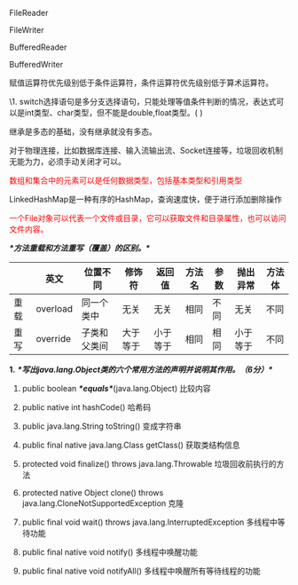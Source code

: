 FileReader

FileWriter

BufferedReader

BufferedWriter

赋值运算符优先级别低于条件运算符，条件运算符优先级别低于算术运算符。

\1. switch选择语句是多分支选择语句，只能处理等值条件判断的情况，表达式可以是int类型、char类型，但不能是double,float类型。(  )

继承是多态的基础，没有继承就没有多态。

对于物理连接，比如数据库连接、输入流输出流、Socket连接等，垃圾回收机制无能为力，必须手动关闭才可以。



<font color="red">数组和集合中的元素可以是任何数据类型，包括基本类型和引用类型</font>

LinkedHashMap是一种有序的HashMap，查询速度快，便于进行添加删除操作

<font color="red">一个File对象可以代表一个文件或目录，它可以获取文件和目录属性，也可以访问文件内容。</font>



***\*方法重载和方法重写（覆盖）的区别。\****

|      | 英文     | 位置不同     | 修饰符   | 返回值   | 方法名 | 参数 | 抛出异常 | 方法体 |
| ---- | -------- | ------------ | -------- | -------- | ------ | ---- | -------- | ------ |
| 重载 | overload | 同一个类中   | 无关     | 无关     | 相同   | 不同 | 无关     | 不同   |
| 重写 | override | 子类和父类间 | 大于等于 | 小于等于 | 相同   | 相同 | 小于等于 | 不同   |



**1.** ***\*写出java.lang.Object类的六个常用方法的声明并说明其作用。（6分）\****

1) public boolean ***\*equals\****(java.lang.Object) 比较内容

2) public native int hashCode() 哈希码

3) public java.lang.String toString() 变成字符串

4) public final native java.lang.Class getClass() 获取类结构信息

5) protected void finalize() throws java.lang.Throwable 垃圾回收前执行的方法

6) protected native Object clone() throws java.lang.CloneNotSupportedException 克隆

7) public final void wait() throws java.lang.InterruptedException 多线程中等待功能

8) public final native void notify() 多线程中唤醒功能

9) public final native void notifyAll() 多线程中唤醒所有等待线程的功能
